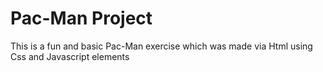 <h1> Pac-Man Project </h3>
<p>
This is a fun and basic Pac-Man exercise which was made via Html using Css and Javascript elements
</P>



